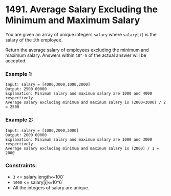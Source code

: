 # 1491. Average Salary Excluding the Minimum and Maximum Salary

You are given an array of unique integers `salary` where `salary[i]` is the salary of the `i`th employee.

Return the average salary of employees excluding the minimum and maximum salary. Answers within `10^-5` of the actual answer will be accepted.

### Example 1:

```
Input: salary = [4000,3000,1000,2000]
Output: 2500.00000
Explanation: Minimum salary and maximum salary are 1000 and 4000 respectively.
Average salary excluding minimum and maximum salary is (2000+3000) / 2 = 2500
```

### Example 2:

```
Input: salary = [1000,2000,3000]
Output: 2000.00000
Explanation: Minimum salary and maximum salary are 1000 and 3000 respectively.
Average salary excluding minimum and maximum salary is (2000) / 1 = 2000
```

### Constraints:

- `3` <= salary.length` <= `100`
- `1000` <= salary[i]` <= `10^6`
- All the integers of salary are unique.
